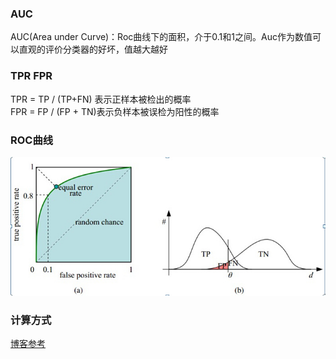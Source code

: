 ### AUC
AUC(Area under Curve)：Roc曲线下的面积，介于0.1和1之间。Auc作为数值可以直观的评价分类器的好坏，值越大越好

### TPR FPR
TPR = TP / (TP+FN)  表示正样本被检出的概率  
FPR = FP / (FP + TN)表示负样本被误检为阳性的概率  

### ROC曲线
![ROC曲线图](pics/ROC.jpg)

### 计算方式
[博客参考](https://blog.csdn.net/renzhentinghai/article/details/81095857)
